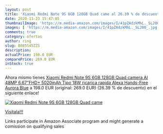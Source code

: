 ```yaml
---
layout: post
title: 'Xiaomi Redmi Note 9S 6GB 128GB Quad came al 26.39 % de descuento'
date: 2020-11-23 15:47:05
thumbnailImage: 'https://m.media-amazon.com/images/I/41pZAdzkMhL._SL200_.jpg'
images: [ 'https://m.media-amazon.com/images/I/41pZAdzkMhL._SL200_.jpg' ]
comments: true
category: ofertas
author: ring
slug: B085S45ZZS
description:
actualPrice: 198.0 EUR
comparePrice: 269.0 EUR
inStock: true
---
```


Ahora mismo tienes [Xiaomi Redmi Note 9S 6GB 128GB Quad camera AI 48MP 6.67”FHD+ 5020mAh Tipo 18W ricarica rapida  Alexa Hands-Free  Aurora Blue](https://www.amazon.it/dp/B085S45ZZS/?tag=tolees00-21) a 198.0 EUR (original: 269.0 EUR) (26.39 %  de descuento) en el siguiente enlace!

[![Xiaomi Redmi Note 9S 6GB 128GB Quad came](https://m.media-amazon.com/images/I/41pZAdzkMhL._SL200_.jpg)](https://www.amazon.it/dp/B085S45ZZS/?tag=tolees00-21)

[Visítala!!!](https://www.amazon.it/dp/B085S45ZZS/?tag=tolees00-21)

Links participate in Amazon Associate program and might generate a comission on qualifying sales
